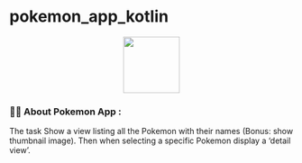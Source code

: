 # pokemon_app_kotlin

<div id="header" align="center">
  <img src="https://media.giphy.com/media/M9gbBd9nbDrOTu1Mqx/giphy.gif" width="100"/>
</div>

### 👨‍🦲 About Pokemon App :

The task
Show a view listing all the Pokemon with their names (Bonus: show thumbnail image).
Then when selecting a specific Pokemon display a ‘detail view’.


